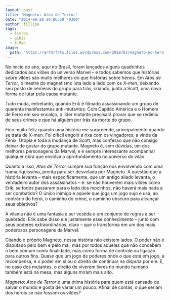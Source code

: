```yaml
---
layout: post
title: "Magneto: Atos de Terror"
date: "2014-08-20 20:06:10 -0300"
author: fillipe
tags:
  - livros
  - gibis
  - X-Men
image:
  path: "https://arthrfrts.files.wordpress.com/2018/03/magneto-no-hero-2_zps8cde934e-672x372.jpg"
---
```

No início do ano, aqui no Brasil, foram lançados alguns quadrinhos dedicados aos vilões do universo Marvel – e todos sabemos que histórias sobre vilões são muito melhores do que histórias sobre herois. Em _Atos de Terror_, o mestre do magnetismo luta lado a lado com os _X-men_, deixando seu posto de nêmesis do grupo para trás, criando, junto a Scott, uma nova forma de lutar pela causa mutante.

Tudo muda, entretanto, quando Erik é filmado assassinando um grupo de quarenta manifestantes anti-mutantes. Com Capitão América e o Homem de Ferro em seu encalço, o líder mutante precisará provar que se redimiu de seus crimes e que há alguém por trás da morte do grupo.

Fico muito feliz quando uma história me surpreende, principalmente quando se trata de X-men. Foi difícil engolir a rixa com os vingadores, a vinda da Fênix, Utopia e toda a mudança de Scott, mas confesso que não consigo deixar de gostar do grupo mutante. Magneto é, sem dúvidas, um dos melhores personagens da Marvel, e é sempre interessante acompanhar qualquer obra que envolva o aprofundamento no universo do vilão.

Quanto a isso, _Atos de Terror_ cumpre sua função nos envolvendo com uma trama riquíssima, pronta para ser desvelada por Magneto. A questão que a história levanta – mais especificamente, que um antigo aliado levanta, o verdadeiro autor dos assassinatos – é: se não houverem mais vilões como Erik, se todos passarem para o lado dos mocinhos, não haverá mais nada a ser combatido? O único inimigo é aquele que joga um jogo sujo e usa, ao contrário do heroi, o caminho do crime, o caminho obscuro para alcançar seus objetivos?

A vilania não é uma fantasia a ser vestida e um conjunto de regras a ser quebrado. Erik sabe disso e é justamente esse conhecimento – junto com seus poderes extraordinários, claro – que o transforma em um dos mais poderosos personagens da Marvel.

Citando o próprio Magneto, nessa história não existem lados. O poder não é disputado pelo bem e pelo mal, mas por todos aqueles que não concebem o bem comum como finalidade, mas como forma de controle ou ligação para outros fins. Quase que um jogo de poderes onde o que está em jogo, a recompensa, é o poder em si ou o direito de continuar na disputa por ele. E, no caso dos mutantes, o direito de viverem livres no mundo humano também está na mesa, mas alguns miram mais alto.

_Magneto: Atos de Terror_ é uma ótima história para quem está cansado de salvar o mundo e gosta de variar um pouco. Afinal de contas, o que seriam dos herois se não fossem os vilões?
